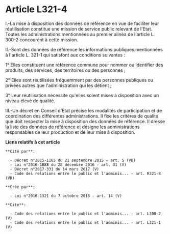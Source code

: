 # Article L321-4

I.-La mise à disposition des données de référence en vue de faciliter leur réutilisation constitue une mission de service
public relevant de l'Etat. Toutes les administrations mentionnées au premier alinéa de l'article L. 300-2 concourent à cette
mission. 

II.-Sont des données de référence les informations publiques mentionnées à l'article L. 321-1 qui satisfont aux conditions
suivantes : 

1° Elles constituent une référence commune pour nommer ou identifier des produits, des services, des territoires ou des
personnes ; 

2° Elles sont réutilisées fréquemment par des personnes publiques ou privées autres que l'administration qui les détient ; 

3° Leur réutilisation nécessite qu'elles soient mises à disposition avec un niveau élevé de qualité. 

III.-Un décret en Conseil d'Etat précise les modalités de participation et de coordination des différentes administrations.
Il fixe les critères de qualité que doit respecter la mise à disposition des données de référence. Il dresse la liste des
données de référence et désigne les administrations responsables de leur production et de leur mise à disposition.

**Liens relatifs à cet article**

	**Cité par**:

	  - Décret n°2015-1165 du 21 septembre 2015 - art. 5 (VD)
	  - Loi n°2016-1888 du 28 décembre 2016 - art. 31 (V)
	  - Décret n°2017-331 du 14 mars 2017 (V)
	  - Code des relations entre le public et l'adminis... - art. R321-8 (VD)

	**Créé par**:

	  - Loi n°2016-1321 du 7 octobre 2016 - art. 14 (V)

	**Cite**:

	  - Code des relations entre le public et l'adminis... - art. L300-2 (V)
	  - Code des relations entre le public et l'adminis... - art. L321-1 (V)
